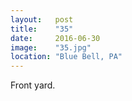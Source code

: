 ```yaml
---
layout:   post
title:    "35"
date:     2016-06-30
image:    "35.jpg"
location: "Blue Bell, PA"
---
```


Front yard.
